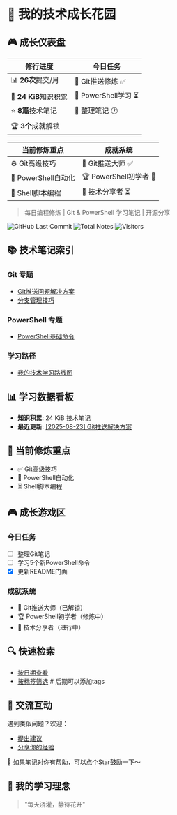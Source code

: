 # 🌱 我的技术成长花园
## 🎮 成长仪表盘

| 修行进度 | 今日任务 |
|----------|----------|
| 📊 **26次**提交/月 | 🎯 Git推送修炼 ✅ |
| 🌱 **24 KiB**知识积累 | 🔄 PowerShell学习 ⏳ |
| ⭐ **8篇**技术笔记 | 📝 整理笔记 🕐 |
| 🏆 **3个**成就解锁 |   |

| 当前修炼重点 | 成就系统 |
|--------------|----------|
| ⚙️ Git高级技巧 | 🌟 Git推送大师 ✅ |
| 🔄 PowerShell自动化 | 🏆 PowerShell初学者 🔄 |
| 🐚 Shell脚本编程 | 🎯 技术分享者 ⏳ |

> 每日编程修炼 | Git & PowerShell 学习笔记 | 开源分享

![GitHub Last Commit](https://img.shields.io/github/last-commit/CrescentFlow/My-Final-Blog)
![Total Notes](https://img.shields.io/badge/笔记数量-8篇-blue)
![Visitors](https://visitor-badge.laobi.icu/badge?page_id=CrescentFlow.My-Final-Blog)

## 📚 技术笔记索引

### Git 专题
- [Git推送问题解决方案](2025-08-23-shell-contacts.md)
- [分支管理技巧](2025-08-21-git-tips.md)

### PowerShell 专题  
- [PowerShell基础命令](2025-08-22-powershell-basic-contacts.md)

### 学习路径
- [我的技术学习路线图](learning-path.md)

## 📊 学习数据看板

- **知识积累**: 24 KiB 技术笔记
- **最近更新**: [[2025-08-23] Git推送解决方案](2025-08-23-shell-contacts.md)

## 🎯 当前修炼重点
- ✅ Git高级技巧
- 🔄 PowerShell自动化
- ⏳ Shell脚本编程

## 🎮 成长游戏区

### 今日任务
- [ ] 整理Git笔记
- [ ] 学习5个新PowerShell命令
- [x] 更新README门面

### 成就系统
- 🌟 Git推送大师（已解锁）
- 🏆 PowerShell初学者（修炼中）
- 🎯 技术分享者（进行中）

## 🔍 快速检索
- [按日期查看](https://github.com/CrescentFlow/My-Final-Blog/tree/main?sort=committerdate)
- [按标签筛选](#)  # 后期可以添加tags
## 💬 交流互动
遇到类似问题？欢迎：
- [提出建议](https://github.com/CrescentFlow/My-Final-Blog/issues)
- [分享你的经验](#)

🌟 如果笔记对你有帮助，可以点个Star鼓励一下～
## 🌸 我的学习理念
> "每天浇灌，静待花开"
